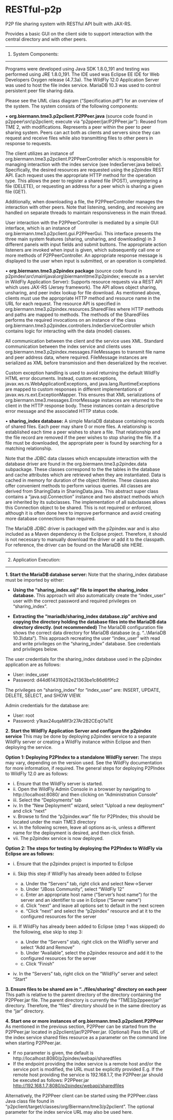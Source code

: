 # RESTful-p2p

P2P file sharing system with RESTful API built with JAX-RS. 

Provides a basic GUI on the client side to support interaction with the central directory and with other peers.


**************************************************************************************************************
1. System Components:
**************************************************************************************************************

Programs were developed using Java SDK 1.8.0_191 and testing was performed using JRE 1.8.0_191. The IDE used was Eclipse EE IDE for Web Developers Oxygen release (4.7.3a).
The WildFly 12.0 Application Server was used to host the file index service.
MariaDB 10.3 was used to control persistent peer file sharing data.


Please see the UML class diagram (“Specification.pdf”) for an overview of the system. The system consists of the following components:

•	**org.biermann.tme3.p2pclient.P2PPeer.java** (source code found in p2ppeer\src\p2pclient; execute via “p2ppeer/jar/P2PPeer.jar”): Reused from TME 2, with modifications. Represents a peer within the peer to peer sharing system. Peers can act both as clients and servers since they can request and receive files while also transmitting files to other peers in response to requests. 

The client utilizes an instance of org.biermann.tme3.p2pclient.P2PPeerController which is responsible for managing interaction with the index service (see IndexServer.java below). Specifically, the desired resources are requested using the p2pindex REST API. Each request uses the appropriate HTTP method for the operation type. This allows the peer to register a shared file (POST), unregistering a file (DELETE), or requesting an address for a peer which is sharing a given file (GET). 

Additionally, when downloading a file, the P2PPeerController manages the interaction with other peers. Note that listening, sending, and receiving are handled on separate threads to maintain responsiveness in the main thread. 

User interaction with the P2PPeerController is mediated by a simple GUI interface, which is an instance of org.biermann.tme3.p2pclient.gui.P2PPeerGui. This interface presents the three main system features (sharing, unsharing, and downloading) in 3 different panels with input fields and submit buttons. The appropriate action listeners are invoked when input is given, which subsequently call one or more methods of P2PPeerController. An appropriate response message is displayed to the user when input is submitted, or an operation is completed.

•	**org.biermann.tme3.p2pindex package** (source code found in p2pindex\src\main\java\org\biermann\tme3\p2pindex; execute as a servlet in WildFly Application Server): Supports resource requests via a REST API which uses JAX-RS (Jersey framework). The API allows object sharing, unsharing, and peer index lookup for file download. As mentioned above, clients must use the appropriate HTTP method and resource name in the URL for each request. The resource API is specified in org.biermann.tme3.p2pindex.resources.SharedFiles where HTTP methods and paths are mapped to methods. The methods of the SharedFiles performs the required invocations on an instance of the class org.biermann.tme3.p2pindex.controllers.IndexServiceController which contains logic for interacting with the data (model) classes.

All communication between the client and the service uses XML. Standard communication between the index service and clients uses org.biermann.tme3.p2pindex.messages.FileMessages to transmit file name and peer address data, where required. FileMessage instances are serialized as XML before transmission and then deserialized by the receiver.

Custom exception handling is used to avoid returning the default WildFly HTML error documents. Instead, custom exceptions, javax.ws.rs.WebApplicationExceptions, and java.lang.RuntimeExceptions are mapped to custom responses in different implementations of javax.ws.rs.ext.ExceptionMapper<T>. This ensures that XML serializations of org.biermann.tme3.messages.ErrorMessage instances are returned to the client in the HTTP response body. These instances contain a descriptive error message and the associated HTTP status code.

•	**sharing_index database:** A simple MariaDB database containing records of shared files. Each peer may share 0 or more files. A relationship is established each time a peer wishes to share a file. That relationship and the file record are removed if the peer wishes to stop sharing the file. If a file must be downloaded, the appropriate peer is found by searching for a matching relationship. 

Note that the JDBC data classes which encapsulate interaction with the database driver are found in the org.biermann.tme3.p2pindex.data subpackage. These classes correspond to the the tables in the database and cache attributes which are retrieved when they are instantiated. Data is cached in memory for duration of the object lifetime. These classes also offer convenient methods to perform various queries. All classes are derived from SharingData in SharingData.java. This abstract super class contains a “java.sql.Connection” instance and two abstract methods which are inherited by its subclasses. The implementation of all subclasses allows this Connection object to be shared. This is not required or enforced, although it is often done here to improve performance and avoid creating more database connections than required.

The MariaDB JDBC driver is packaged with the p2pindex.war and is also included as a Maven dependency in the Eclipse project. Therefore, it should is not necessary to manually download the driver or add it to the classpath.  For reference, the driver can be found on the MariaDB site HERE.


***********************************************************************************************
2. Application Execution:
***********************************************************************************************

**1. Start the MariaDB database server:**
Note that the sharing_index database must be imported by either:
- **Using the “sharing_index.sql” file to import the sharing_index database.** This approach will also automatically create the “index_user” user with the correct password and required privileges on “sharing_index”.

- **Extracting the “mariadb/sharing_index database.zip” archive and copying the directory holding the database files into the MariaDB data directory directly. (not recommended)** The MariaDB configuration file shows the correct data directory for MariaDB database (e.g. “..\MariaDB 10.3\data”). This approach recreating the user “index_user” with read and write privileges on the “sharing_index” database. See credentials and privileges below.

The user credentials for the sharing_index database used in the p2pindex application are as follows:
- User: index_user
- Password: d44d614319262e21363be1c86d6f9fc2 

The privileges on “sharing_index” for “index_user” are: INSERT, UPDATE, DELETE, SELECT, and SHOW VIEW.

	
Admin credentials for the database are:

- User: root
- Password: y1kax24uqaMIf3r27Ar2B2CEqO1aTE

**2. Start the WildFly Application Server and configure the p2pindex service**
This may be done by deploying p2pindex service to a separate WildFly server or creating a WildFly instance within Eclipse and then deploying the service.

**Option 1: Deploying P2PIndex to a standalone WildFly server:**
The steps may vary, depending on the version used. See the WildFly documentation for more information, if required. The general steps for deploying P2PIndex to WildFly 12.0 are as follows:
- i. Ensure that the WildFly server is started. 
- ii. Open the WildFly Admin Console in a browser by navigating to http://localhost:8080/  and then clicking on “Administration Console”
- iii. Select the “Deployments” tab
- iv. In the “New Deployment” wizard, select “Upload a new deployment” and click “next”
- v. Browse to find the “p2pindex.war” file for P2PIndex; this should be located under the main TME3 directory
- vi. In the following screen, leave all options as-is, unless a different name for the deployment is desired, and then click finish.
- vii. The p2pindex service is now deployed.

**Option 2: The steps for testing by deploying the P2PIndex to WildFly via Eclipse are as follows:**
- i. Ensure that the p2pindex project is imported to Eclipse 
- ii. Skip this step if WildFly has already been added to Eclipse
   - a. Under the “Servers” tab, right click and select New->Server
   - b. Under “JBoss Community”, select “WildFly 12”
   - c. Enter an appropriate host name (“Server’s host name”) for the server and an identifier to use in Eclipse (“Server name”)
   - d. Click “next” and leave all options set to default in the next screen
   - e. “Click “next” and select the “p2pindex” resource and at it to the configured resources for the server

- iii. If WildFly has already been added to Eclipse (step 1 was skipped) do the following, else skip to step 3:
    - a. Under the “Servers” stab, right click on the WildFly server and select “Add and Remove”
    - b. Under “Available”, select the p2pindex resource and add it to the configured resources for the server
    - c. Click “Finish”

- iv. In the “Servers” tab, right click on the “WildFly” server and select “Start”

**3. Ensure files to be shared are in “../files/sharing” directory on each peer**
This path is relative to the parent directory of the directory containing the P2PPeer.jar file. The parent directory is currently the “TME3/p2ppeer/jar” directory. Therefore, the “files” directory should be in the same directory as the “jar” directory.

**4. Start one or more instances of org.biermann.tme3.p2pclient.P2PPeer**
As mentioned in the previous section, P2PPeer can be started from the P2PPeer.jar located in p2pclient/jar/P2PPeer.jar.
(Optional) Pass the URL of the index service shared files resource as a parameter on the command line when starting P2PPeer.jar.
- If no parameter is given, the default is http://localhost:8080/p2pindex/webapi/sharedfiles
- If the endpoint providing the index service is a remote host and/or the service port is modified, the URL must be explicitly provided
  E.g. If the remote host providing the service is 192.168.1.7, the P2PPeer.jar should be executed as follows:
   P2PPeer.jar http://192.168.1.7:8080/p2pindex/webapi/sharedfiles 

Alternatively, the P2PPeer client can be started using the P2PPeer.class Java class file found in “p2pclient/target/classes/org/Biermann/tme3/p2pclient”. The optional parameter for the index service URL may also be used here.  
